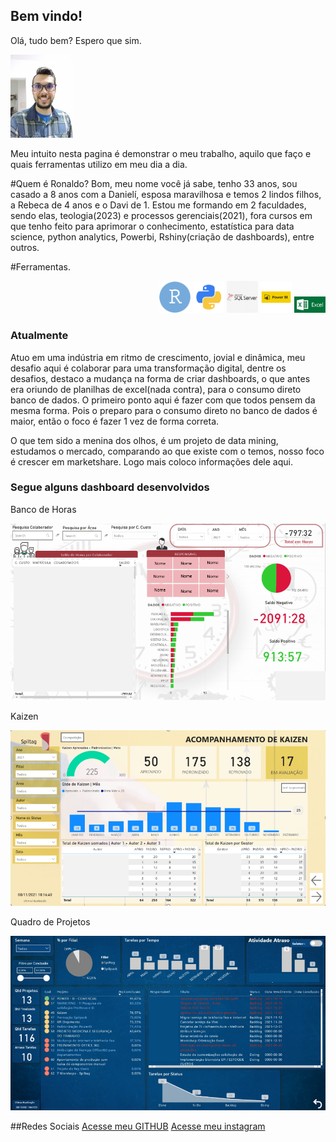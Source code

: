 ## Bem vindo!
Olá, tudo bem? Espero que sim. 

<p align = "left">
<img width = "100" src="src/assets/ronaldo.jpg"> 
</p>

Meu intuito nesta pagina é demonstrar o meu trabalho, aquilo que faço e quais ferramentas utilizo em meu dia a dia. 

#Quem é Ronaldo?
Bom, meu nome você já sabe, tenho 33 anos, sou casado a 8 anos com a Danielí, esposa maravilhosa e temos 2 lindos filhos, a Rebeca de 4 anos e o Davi de 1. 
Estou me formando em 2 faculdades, sendo elas, teologia(2023) e processos gerenciais(2021), fora cursos em que tenho feito para aprimorar o conhecimento, estatística para data science, python analytics, Powerbi, Rshiny(criação de dashboards), entre outros. 

#Ferramentas. 
<p align = "right">
 <img width="50" src="src/icon/R.png">
 <img width="50" src="src/icon/python.png">
 <img width="50" src="src/icon/sql.png">
 <img width="50" src="src/icon/bi.png">
 <img width="50" src="src/icon/excel.png">
</p>


### Atualmente

Atuo em uma indústria em ritmo de crescimento, jovial e dinâmica, meu desafio aqui é colaborar para uma transformação digital, dentre os desafios, destaco a mudança na forma de criar dashboards, o que antes era oriundo de planilhas de excel(nada contra), para o consumo direto banco de dados. O primeiro ponto aqui é fazer com que todos pensem da mesma forma. Pois o preparo para o consumo direto no banco de dados é maior, então o foco é fazer 1 vez de forma correta.

O que tem sido a menina dos olhos, é um projeto de data mining, estudamos o mercado, comparando ao que existe com o temos, nosso foco é crescer em marketshare. Logo mais coloco informações dele aqui. 


### Segue alguns dashboard desenvolvidos
<dl>
 <dt>Banco de Horas</dt>

<p align ="center">
  <img width="800" src="src/assets/banco de horas.png">
</p>
 
 <dt>Kaizen</dt>

 <p align ="center">
  <img width="800" src="src/assets/kaizen.png">
 </p>
 
 <dt>Quadro de Projetos</dt>

 <p align ="center">
  <img width="800" src="src/assets/quadro_projetos.png">
 </p>

</dl>


##Redes Sociais
 [Acesse meu GITHUB](https://github.com/ronaldobribeiro)
 [Acesse meu instagram](https://www.instagram.com/ronaldogribeiro/)
